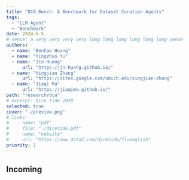 ```yaml
---
title: "DCA-Bench: A Benchmark for Dataset Curation Agents"
tags:
  - "LLM Agent"
  - "Benchmark"
date: 2024-6-5
# venue: a very very very very long long long long long long venue
authors:
  - name: "Benhao Huang"
  - name: "Yingzhuo Yu"
  - name: "Jin Huang"
      url: "https://jn-huang.github.io/"
  - name: "Xingjian Zhang"
      url: "https://sites.google.com/umich.edu/xingjian-zhang"
  - name: "Jiaqi Ma"
      url: "https://jiaqima.github.io/"
path: "research/dca"
# excerpt: Dire Tide 2020
selected: true
cover: "./preview.png"
# links:
#   - name: "pdf"
#     file: "./diretide.pdf"
#   - name: "website"
#     url: "https://www.dota2.com/diretide/?l=english"
priority: 1
---
```


## Incoming

```

```
